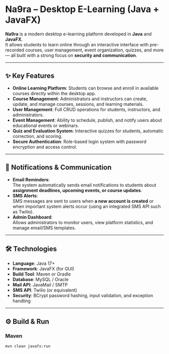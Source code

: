 # Na9ra – Desktop E-Learning (Java + JavaFX)

**Na9ra** is a modern desktop e-learning platform developed in **Java** and **JavaFX**.  
It allows students to learn online through an interactive interface with pre-recorded courses, user management, event organization, quizzes, and more — all built with a strong focus on **security and communication**.

---

## ✨ Key Features
- **Online Learning Platform**: Students can browse and enroll in available courses directly within the desktop app.  
- **Course Management**: Administrators and instructors can create, update, and manage courses, sessions, and learning materials.  
- **User Management**: Full CRUD operations for students, instructors, and administrators.  
- **Event Management**: Ability to schedule, publish, and notify users about educational events or webinars.  
- **Quiz and Evaluation System**: Interactive quizzes for students, automatic correction, and scoring.  
- **Secure Authentication**: Role-based login system with password encryption and access control.  

---

## 📧 Notifications & Communication
- **Email Reminders**:  
  The system automatically sends email notifications to students about **assignment deadlines, upcoming events, or course updates**.
- **SMS Alerts**:  
  SMS messages are sent to users when **a new account is created** or when important system alerts occur (using an integrated SMS API such as Twilio).  
- **Admin Dashboard**:  
  Allows administrators to monitor users, view platform statistics, and manage email/SMS templates.  

---

## 🛠️ Technologies
- **Language**: Java 17+  
- **Framework**: JavaFX (for GUI)  
- **Build Tool**: Maven or Gradle  
- **Database**: MySQL / Oracle  
- **Mail API**: JavaMail / SMTP  
- **SMS API**: Twilio (or equivalent)  
- **Security**: BCrypt password hashing, input validation, and exception handling  

---

## ⚙️ Build & Run
### Maven
```bash
mvn clean javafx:run
